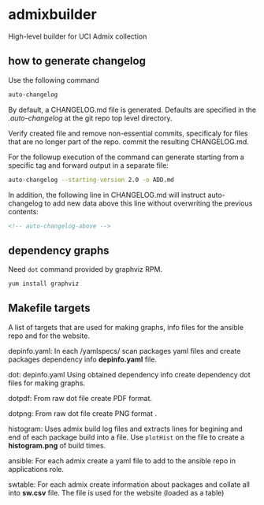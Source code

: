 # admixbuilder
High-level builder for UCI Admix collection


## how to generate changelog

Use the following command

```bash
auto-changelog
```
By default, a CHANGELOG.md file is generated.
Defaults are specified in the *.auto-changelog* at the git repo top level directory.

Verify created file and remove non-essential commits, specificaly for files
that are no longer part of the repo. commit the resulting CHANGELOG.md.

For the followup execution of the command can generate
starting from a specific tag and forward output in a separate file:

```bash
auto-changelog --starting-version 2.0 -o ADD.md
```

In addition, the following line in CHANGELOG.md will instruct
auto-changelog to add new data above this line without overwriting
the previous contents:

```html
<!-- auto-changelog-above -->
```

## dependency graphs

Need ``dot`` command provided by graphviz RPM.

```bash
yum install graphviz
```

## Makefile targets

A list of targets that are used for making graphs, info files
for the ansible repo and for the website.

depinfo.yaml:
  In each <admix>/yamlspecs/ scan packages yaml files and
  create packages dependency info **depinfo.yaml** file.

dot: depinfo.yaml
   Using  obtained dependency info create dependency dot files for  making graphs.

dotpdf:
   From raw dot file create PDF format.

dotpng:
   From raw dot file create PNG format .

histogram:
  Uses admix build log files and extracts lines for begining and end of each package build
  into a file. Use ``plotHist`` on the file to create a **histogram.png** of build times.

ansible:
  For each admix  create a yaml file to add to the ansible repo  in applications role.

swtable:
  For each admix create information about packages and collate all into **sw.csv** file.
  The file is used for the website (loaded as a table)
